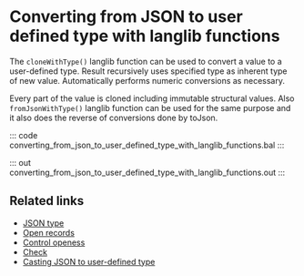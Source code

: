# Converting from JSON to user defined type with langlib functions

The `cloneWithType()` langlib function can be used to convert a value to a user-defined type. Result recursively uses specified type as inherent type of new value. Automatically performs numeric conversions as necessary.

Every part of the value is cloned including immutable structural values. Also `fromJsonWithType()` langlib function can be used for the same purpose and it also does the reverse of conversions done by toJson.

::: code converting_from_json_to_user_defined_type_with_langlib_functions.bal :::

::: out converting_from_json_to_user_defined_type_with_langlib_functions.out :::

## Related links
- [JSON type](/learn/by-example/json-type/)
- [Open records](/learn/by-example/open-records/)
- [Control openess](/learn/by-example/controlling-openness)
- [Check](/learn/by-example/check)
- [Casting JSON to user-defined type](/learn/by-example/casting-json-to-user-defined-type)
